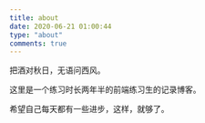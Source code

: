 ```yaml
---
title: about
date: 2020-06-21 01:00:44
type: "about"
comments: true
---
```

把酒对秋日，无语问西风。

这里是一个练习时长两年半的前端练习生的记录博客。

希望自己每天都有一些进步，这样，就够了。
